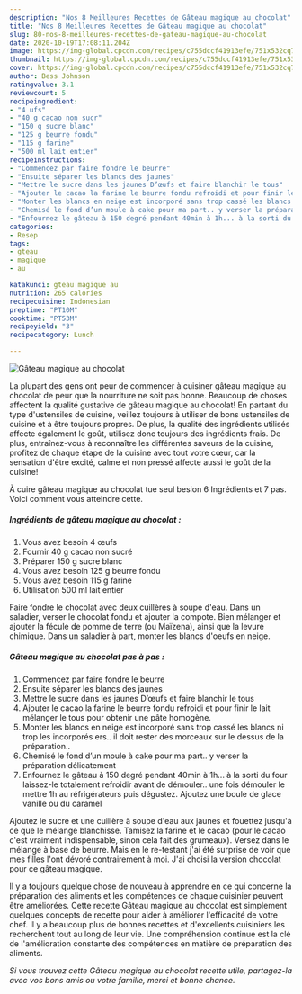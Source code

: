 ```yaml
---
description: "Nos 8 Meilleures Recettes de Gâteau magique au chocolat"
title: "Nos 8 Meilleures Recettes de Gâteau magique au chocolat"
slug: 80-nos-8-meilleures-recettes-de-gateau-magique-au-chocolat
date: 2020-10-19T17:08:11.204Z
image: https://img-global.cpcdn.com/recipes/c755dccf41913efe/751x532cq70/gateau-magique-au-chocolat-photo-principale-de-la-recette.jpg
thumbnail: https://img-global.cpcdn.com/recipes/c755dccf41913efe/751x532cq70/gateau-magique-au-chocolat-photo-principale-de-la-recette.jpg
cover: https://img-global.cpcdn.com/recipes/c755dccf41913efe/751x532cq70/gateau-magique-au-chocolat-photo-principale-de-la-recette.jpg
author: Bess Johnson
ratingvalue: 3.1
reviewcount: 5
recipeingredient:
- "4 ufs"
- "40 g cacao non sucr"
- "150 g sucre blanc"
- "125 g beurre fondu"
- "115 g farine"
- "500 ml lait entier"
recipeinstructions:
- "Commencez par faire fondre le beurre"
- "Ensuite séparer les blancs des jaunes"
- "Mettre le sucre dans les jaunes D’œufs et faire blanchir le tous"
- "Ajouter le cacao la farine le beurre fondu refroidi et pour finir le lait mélanger le tous pour obtenir une pâte homogène."
- "Monter les blancs en neige est incorporé sans trop cassé les blancs ni trop les incorporés ers.. il doit rester des morceaux sur le dessus de la préparation.."
- "Chemisé le fond d’un moule à cake pour ma part.. y verser la préparation délicatement"
- "Enfournez le gâteau à 150 degré pendant 40min à 1h... à la sorti du four laissez-le totalement refroidir avant de démouler.. une fois démouler le mettre 1h au réfrigérateurs puis dégustez. Ajoutez une boule de glace vanille ou du caramel"
categories:
- Resep
tags:
- gteau
- magique
- au

katakunci: gteau magique au 
nutrition: 265 calories
recipecuisine: Indonesian
preptime: "PT10M"
cooktime: "PT53M"
recipeyield: "3"
recipecategory: Lunch

---
```



![Gâteau magique au chocolat](https://img-global.cpcdn.com/recipes/c755dccf41913efe/751x532cq70/gateau-magique-au-chocolat-photo-principale-de-la-recette.jpg)

La plupart des gens ont peur de commencer à cuisiner gâteau magique au chocolat de peur que la nourriture ne soit pas bonne. Beaucoup de choses affectent la qualité gustative de gâteau magique au chocolat! En partant du type d'ustensiles de cuisine, veillez toujours à utiliser de bons ustensiles de cuisine et à être toujours propres. De plus, la qualité des ingrédients utilisés affecte également le goût, utilisez donc toujours des ingrédients frais. De plus, entraînez-vous à reconnaître les différentes saveurs de la cuisine, profitez de chaque étape de la cuisine avec tout votre cœur, car la sensation d'être excité, calme et non pressé affecte aussi le goût de la cuisine!

<!--inarticleads1-->

À cuire gâteau magique au chocolat tue seul besion 6 Ingrédients et 7 pas. Voici comment vous atteindre cette.

##### Ingrédients de gâteau magique au chocolat :

1. Vous avez besoin 4 œufs
1. Fournir 40 g cacao non sucré
1. Préparer 150 g sucre blanc
1. Vous avez besoin 125 g beurre fondu
1. Vous avez besoin 115 g farine
1. Utilisation 500 ml lait entier


Faire fondre le chocolat avec deux cuillères à soupe d&#39;eau. Dans un saladier, verser le chocolat fondu et ajouter la compote. Bien mélanger et ajouter la fécule de pomme de terre (ou Maïzena), ainsi que la levure chimique. Dans un saladier à part, monter les blancs d&#39;oeufs en neige. 

<!--inarticleads2-->

##### Gâteau magique au chocolat pas à pas :

1. Commencez par faire fondre le beurre
1. Ensuite séparer les blancs des jaunes
1. Mettre le sucre dans les jaunes D’œufs et faire blanchir le tous
1. Ajouter le cacao la farine le beurre fondu refroidi et pour finir le lait mélanger le tous pour obtenir une pâte homogène.
1. Monter les blancs en neige est incorporé sans trop cassé les blancs ni trop les incorporés ers.. il doit rester des morceaux sur le dessus de la préparation..
1. Chemisé le fond d’un moule à cake pour ma part.. y verser la préparation délicatement
1. Enfournez le gâteau à 150 degré pendant 40min à 1h... à la sorti du four laissez-le totalement refroidir avant de démouler.. une fois démouler le mettre 1h au réfrigérateurs puis dégustez. Ajoutez une boule de glace vanille ou du caramel


Ajoutez le sucre et une cuillère à soupe d&#39;eau aux jaunes et fouettez jusqu&#39;à ce que le mélange blanchisse. Tamisez la farine et le cacao (pour le cacao c&#39;est vraiment indispensable, sinon cela fait des grumeaux). Versez dans le mélange à base de beurre. Mais en le re-testant j&#39;ai été surprise de voir que mes filles l&#39;ont dévoré contrairement à moi. J&#39;ai choisi la version chocolat pour ce gâteau magique. 

<!--inarticleads1-->

<p>
Il y a toujours quelque chose de nouveau à apprendre en ce qui concerne la préparation des aliments et les compétences de chaque cuisinier peuvent être améliorées. Cette recette Gâteau magique au chocolat est simplement quelques concepts de recette pour aider à améliorer l'efficacité de votre chef. Il y a beaucoup plus de bonnes recettes et d'excellents cuisiniers les recherchent tout au long de leur vie. Une compréhension continue est la clé de l'amélioration constante des compétences en matière de préparation des aliments.
</p>

<p>
<i>Si vous trouvez cette Gâteau magique au chocolat recette utile, partagez-la avec vos bons amis ou votre famille, merci et bonne chance.</i>
</p>
